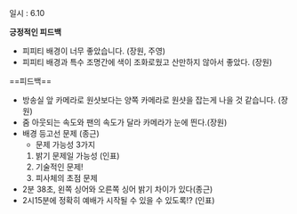 일시 : 6.10


**긍정적인 피드백**
- 피피티 배경이 너무 좋았습니다. (장원, 주영)
- 피피티 배경과 특수 조명간에 색이 조화로웠고 산만하지 않아서 좋았다. (장원)


==피드백==
- 방송실 앞 카메라로 원샷보다는 양쪽 카메라로 원샷을 잡는게 나을 것 같습니다. (장원)
- 줌 아웃되는 속도와 팬의 속도가 달라 카메라가 눈에 띈다.(장원)
- 배경 등고선 문제 (종근)
   - 문제 가능성 3가지
   1. 밝기 문제일 가능성 (인표)
   2. 기술적인 문제!
   3. 피사체의 초점 문제
- 2분 38초, 왼쪽 싱어와 오른쪽 싱어 밝기 차이가 있다(종근) 
- 2시15분에 정확히 예배가 시작될 수 있을 수 있도록!? (인표)



